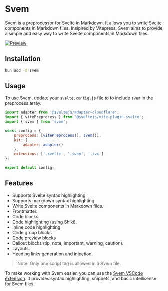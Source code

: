 # Svem

Svem is a preprocessor for Svelte in Markdown. It allows you to write Svelte components in Markdown files. Insipired by Vitepress, Svem aims to provide a simple and easy way to write Svelte components in Markdown files.


[![Preview](https://beerush-id.github.io/svem/images/preview.jpg)](https://beerush-id.github.io/svem/images/preview.webm)

## Installation

```bash
bun add -d svem
```

## Usage

To use Svem, update your `svelte.config.js` file to to include `svem` in the preprocess array.

```javascript
import adapter from '@sveltejs/adapter-cloudflare';
import { vitePreprocess } from '@sveltejs/vite-plugin-svelte';
import { svem } from 'svem';

const config = {
	preprocess: [vitePreprocess(), svem()],
	kit: {
		adapter: adapter()
	},
	extensions: ['.svelte', '.svem', '.svx']
};

export default config;
```

## Features

- Supports Svelte syntax highlighting.
- Supports markdown syntax highlighting.
- Write Svelte components in Markdown files.
- Frontmatter.
- Code blocks.
- Code highlighting (using Shiki).
- Inline code highlighting.
- Code group blocks
- Code preview blocks
- Callout blocks (tip, note, important, warning, caution).
- Layouts.
- Heading links generation and injection.

> Note:
> Only one script tag is allowed in a Svem file.

To make working with Svem easier, you can use the [Svem VSCode extension](https://marketplace.visualstudio.com/items?itemName=beerush.svem). It provides syntax highlighting, snippets, and basic intellisense for Svem files.
